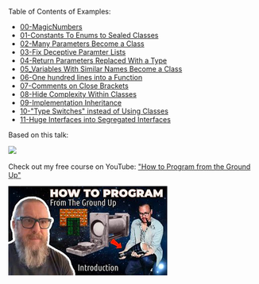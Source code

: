 

Table of Contents of Examples:

- [00-MagicNumbers](./src/main/kotlin/00_MagicNumbers.kt)
- [01-Constants To Enums to Sealed Classes](./src/main/kotlin/01_ConstantToEnumToSealedClass.kt)
- [02-Many Parameters Become a Class](src/main/kotlin/02_ManyParamsBecomeAClass.kt)
- [03-Fix Deceptive Paramter Lists](src/main/kotlin/03_FixDeceptiveParameterLists.kt)
- [04-Return Parameters Replaced With a Type](src/main/kotlin/04_ReturnParametersReplacedWithAType.kt)
- [05_Variables With Similar Names Become a Class](src/main/kotlin/05_VariablesWithSimilarNamesBecomeAClass.kt)
- [06-One hundred lines into a Function](src/main/kotlin/06_OneHundredLinesToAFunction.kt)
- [07-Comments on Close Brackets](src/main/kotlin/07_CommentsOnCloseBrackets.kt)
- [08-Hide Complexity Within Classes](src/main/kotlin/08_HideComplexityWithinClasses.kt)
- [09-Implementation Inheritance](src/main/kotlin/09_ImplementationInheritance.kt)
- [10-"Type Switches" instead of Using Classes](src/main/kotlin/10_MultipleImplementationsForEachTypeVsGenerics.kt)
- [11-Huge Interfaces into Segregated Interfaces](src/main/kotlin/11_TypeSwitchesInsteadOfUsingClasses.kt)

Based on this talk:

[<img src="https://github.com/realityexpander/Abstraction_Patterns_From_Cplusplus/assets/5157474/209b5e87-b698-450f-b999-b2b6c0fd768e">](https://github.com/realityexpander/Abstraction_Patterns_From_Cplusplus/assets/5157474/209b5e87-b698-450f-b999-b2b6c0fd768e)



Check out my free course on YouTube: ["How to Program from the Ground Up"](https://www.youtube.com/playlist?list=PLzUxWOrVXB4QHsURai1GmmhmqAUVNbfno)

[<img src="assets/how-to-program.png">](https://www.youtube.com/playlist?list=PLzUxWOrVXB4QHsURai1GmmhmqAUVNbfno)